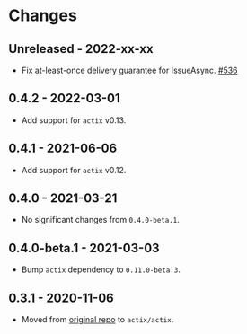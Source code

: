 # Changes

## Unreleased - 2022-xx-xx
- Fix at-least-once delivery guarantee for IssueAsync. [#536]

[#536]: https://github.com/actix/actix/pull/536

## 0.4.2 - 2022-03-01
- Add support for `actix` v0.13.


## 0.4.1 - 2021-06-06
- Add support for `actix` v0.12.


## 0.4.0 - 2021-03-21
- No significant changes from `0.4.0-beta.1`.


## 0.4.0-beta.1 - 2021-03-03
- Bump `actix` dependency to `0.11.0-beta.3`.


## 0.3.1 - 2020-11-06
- Moved from [original repo](https://github.com/chris-ricketts/actix-broker) to `actix/actix`.
